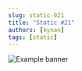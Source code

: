 ```yaml
---
slug: static-021
title: "Static #21"
authors: [kynan]
tags: [static]
---
```


![Example banner](/img/stories/static/021.PNG)
